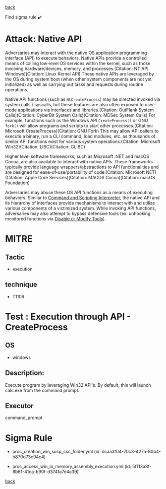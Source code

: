 
[back](../index.md)

Find sigma rule :heavy_check_mark: 

# Attack: Native API 

Adversaries may interact with the native OS application programming interface (API) to execute behaviors. Native APIs provide a controlled means of calling low-level OS services within the kernel, such as those involving hardware/devices, memory, and processes.(Citation: NT API Windows)(Citation: Linux Kernel API) These native APIs are leveraged by the OS during system boot (when other system components are not yet initialized) as well as carrying out tasks and requests during routine operations.

Native API functions (such as <code>NtCreateProcess</code>) may be directed invoked via system calls / syscalls, but these features are also often exposed to user-mode applications via interfaces and libraries.(Citation: OutFlank System Calls)(Citation: CyberBit System Calls)(Citation: MDSec System Calls) For example, functions such as the Windows API <code>CreateProcess()</code> or GNU <code>fork()</code> will allow programs and scripts to start other processes.(Citation: Microsoft CreateProcess)(Citation: GNU Fork) This may allow API callers to execute a binary, run a CLI command, load modules, etc. as thousands of similar API functions exist for various system operations.(Citation: Microsoft Win32)(Citation: LIBC)(Citation: GLIBC)

Higher level software frameworks, such as Microsoft .NET and macOS Cocoa, are also available to interact with native APIs. These frameworks typically provide language wrappers/abstractions to API functionalities and are designed for ease-of-use/portability of code.(Citation: Microsoft NET)(Citation: Apple Core Services)(Citation: MACOS Cocoa)(Citation: macOS Foundation)

Adversaries may abuse these OS API functions as a means of executing behaviors. Similar to [Command and Scripting Interpreter](https://attack.mitre.org/techniques/T1059), the native API and its hierarchy of interfaces provide mechanisms to interact with and utilize various components of a victimized system. While invoking API functions, adversaries may also attempt to bypass defensive tools (ex: unhooking monitored functions via [Disable or Modify Tools](https://attack.mitre.org/techniques/T1562/001)).

# MITRE
## Tactic
  - execution


## technique
  - T1106


# Test : Execution through API - CreateProcess
## OS
  - windows


## Description:
Execute program by leveraging Win32 API's. By default, this will launch calc.exe from the command prompt.

## Executor
command_prompt

# Sigma Rule
 - proc_creation_win_susp_csc_folder.yml (id: dcaa3f04-70c3-427a-80b4-b870d73c94c4)

 - proc_access_win_in_memory_assembly_execution.yml (id: 5f113a8f-8b61-41ca-b90f-d374fa7e4a39)



[back](../index.md)
